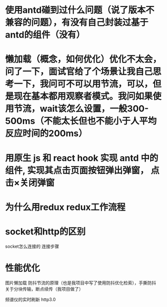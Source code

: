 # 使用antd碰到过什么问题（说了版本不兼容的问题），有没有自己封装过基于antd的组件（没有）

# 懒加载（概念，如何优化）优化不太会，问了一下，面试官给了个场景让我自己思考一下，我问可不可以用节流，可以，但是现在基本都用观察者模式。我问如果使用节流，wait该怎么设置，一般300-500ms（不能太长但也不能小于人平均反应时间的200ms）

# 用原生 js 和 react hook 实现 antd 中的<Model>组件, 实现其点击页面按钮弹出弹窗， 点击×关闭弹窗

# 为什么用redux redux工作流程

# socket和http的区别
socket怎么连接的 连接步骤

# 性能优化
图片懒加载
防抖节流的原理（也是我项目中写了使用防抖优化检索），手撕防抖
关于分块传输，断点续传（我项目做了）

频谱仪的实时刷新
http3.0